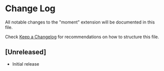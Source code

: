 # Change Log

All notable changes to the "moment" extension will be documented in this file.

Check [Keep a Changelog](http://keepachangelog.com/) for recommendations on how to structure this file.

## [Unreleased]

- Initial release
